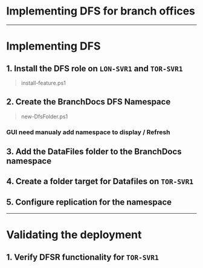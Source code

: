 # Implementing DFS for branch offices

---

# Implementing DFS

## 1. Install the DFS role on `LON-SVR1` and `TOR-SVR1`

> install-feature.ps1

## 2. Create the BranchDocs DFS Namespace

> new-DfsFolder.ps1

### GUI need manualy add namespace to display / Refresh

## 3. Add the DataFiles folder to the BranchDocs namespace

## 4. Create a folder target for Datafiles on `TOR-SVR1`

## 5. Configure replication for the namespace

---

# Validating the deployment

## 1. Verify DFSR functionality for `TOR-SVR1`